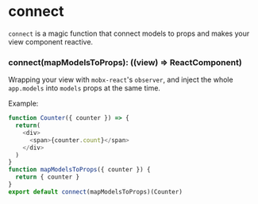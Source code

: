 # connect

`connect` is a magic function that connect models to props and makes your view component reactive.

### connect(mapModelsToProps): ((view) => ReactComponent)

Wrapping your view with `mobx-react`'s `observer`, and inject the whole `app.models` into `models` props at the same time.

Example:

```js
function Counter({ counter }) => {
  return(
    <div>
      <span>{counter.count}</span>
    </div>
  )
}
function mapModelsToProps({ counter }) {
  return { counter }
}
export default connect(mapModelsToProps)(Counter)
```
